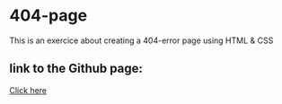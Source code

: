 # 404-page

This is an exercice about creating a 404-error page using HTML & CSS

## link to the Github page:

[Click here](https://baptistegeron.github.io/404-page/)